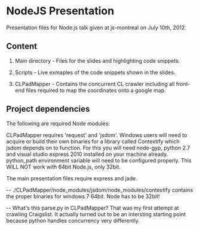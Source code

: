 NodeJS Presentation
===================

Presentation files for Node.js talk given at js-montreal on July 10th, 2012.

Content
------------------

1. Main directory - Files for the slides and highlighting code snippets. 

2. Scripts - Live exmaples of the code snippets shown in the slides.

3. CLPadMapper - Contains the concurrent CL crawler including all front-end files required to map
the coordinates onto a google map. 

Project dependencies
------------------

The following are required Node modules:

CLPadMapper requires 'request' and 'jsdom'. Windows users will need to acquire or build their own binaries for a library called Contextify which jsdom depends on to function. 
For this you will need node-gyp, python 2.7 and visual studio express 2010 installed on your machine already. python_path environment variable will need to be configured properly. This WILL NOT work with 64bit Node.js, only 32bit. 

The main presentation files require express and jade.

-- ./CLPadMapper/node_modules/jsdom/node_modules/contextify contains the proper binaries for windows 7 64bit. Node has to be 32bit!

-- What's this parse.py in CLPadMapper? That was my first attempt at crawling Craigslist. It actually turned out to be an intersting starting point because python handles concurrency very differently.